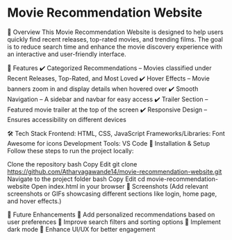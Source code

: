 # Movie Recommendation Website
📌 Overview
This Movie Recommendation Website is designed to help users quickly find recent releases, top-rated movies, and trending films. The goal is to reduce search time and enhance the movie discovery experience with an interactive and user-friendly interface.

🌟 Features
✔️ Categorized Recommendations – Movies classified under Recent Releases, Top-Rated, and Most Loved
✔️ Hover Effects – Movie banners zoom in and display details when hovered over
✔️ Smooth Navigation – A sidebar and navbar for easy access
✔️ Trailer Section – Featured movie trailer at the top of the screen
✔️ Responsive Design – Ensures accessibility on different devices

🛠️ Tech Stack
Frontend: HTML, CSS, JavaScript
Frameworks/Libraries: Font Awesome for icons
Development Tools: VS Code
🚀 Installation & Setup
Follow these steps to run the project locally:

Clone the repository
bash
Copy
Edit
git clone https://github.com/Atharvagawande14/movie-recommendation-website.git
Navigate to the project folder
bash
Copy
Edit
cd movie-recommendation-website
Open index.html in your browser
📸 Screenshots
(Add relevant screenshots or GIFs showcasing different sections like login, home page, and hover effects.)

🎯 Future Enhancements
🔹 Add personalized recommendations based on user preferences
🔹 Improve search filters and sorting options
🔹 Implement dark mode
🔹 Enhance UI/UX for better engagement
